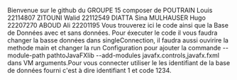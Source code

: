 Bienvenue sur le github du GROUPE 15 composer de  POUTRAIN Louis 22114807 ZITOUNI Walid 22112549 DIATTA Sina MULHAUSER Hugo 22207270 ABOUD Ali 22201195
Vous trouverez ici le code ainsi que la Base de Données avec et sans données.
Pour éxecuter le code il vous faudra changer la basse données dans singleConnection, il faudra aussi ouvirire la methode main et changer la run Configuration pour ajouter la commande --module-path pathtoJavaFXlib --add-modules javafx.controls,javafx.fxml dans VM arguments.Pour vous connecter utiliser le les identifiant de la base de données fourni c'est à dire identifiant 1 et code 1234.
